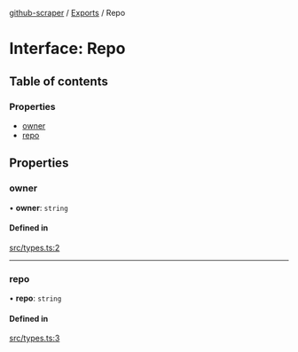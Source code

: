 [github-scraper](../readme.md) / [Exports](../modules.md) / Repo

# Interface: Repo

## Table of contents

### Properties

- [owner](Repo.md#owner)
- [repo](Repo.md#repo)

## Properties

### owner

• **owner**: `string`

#### Defined in

[src/types.ts:2](https://github.com/transitive-bullshit/github-scraper/blob/86b719c/src/types.ts#L2)

___

### repo

• **repo**: `string`

#### Defined in

[src/types.ts:3](https://github.com/transitive-bullshit/github-scraper/blob/86b719c/src/types.ts#L3)
